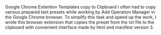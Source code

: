 Google Chrome Extention Templates copy to Clipboard
I often had to copy various prepared text presets while working by Add Operation Manager in the Google Chrome browser. To simplify this task and speed up the work, I wrote this browser extension that copies the preset from the txt file to the clipboard with convenient interface made by html and manifest version 3.
